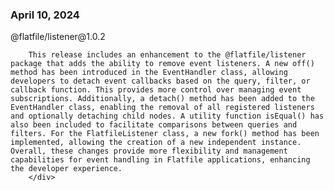 
### April 10, 2024

<div style={{ display: "table", width: "auto" }}>

  <div style={{ display: "table-row", width: "auto" }}>
      <Snippet file="chips/core.mdx" />
        <div style={{ float: "left", display: "table-column", paddingLeft: "30px", width: "calc(80% - 30px)" }}>
        @flatfile/listener@1.0.2

        This release includes an enhancement to the @flatfile/listener package that adds the ability to remove event listeners. A new off() method has been introduced in the EventHandler class, allowing developers to detach event callbacks based on the query, filter, or callback function. This provides more control over managing event subscriptions. Additionally, a detach() method has been added to the EventHandler class, enabling the removal of all registered listeners and optionally detaching child nodes. A utility function isEqual() has also been included to facilitate comparisons between queries and filters. For the FlatfileListener class, a new fork() method has been implemented, allowing the creation of a new independent instance. Overall, these changes provide more flexibility and management capabilities for event handling in Flatfile applications, enhancing the developer experience.
        </div>
  </div>

</div>
